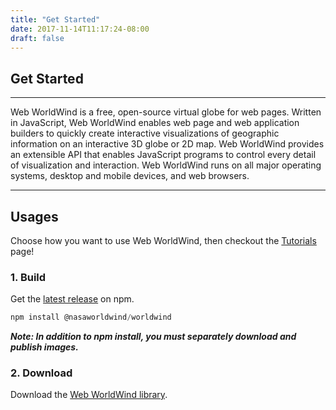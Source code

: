 ```yaml
---
title: "Get Started"
date: 2017-11-14T11:17:24-08:00
draft: false
---
```


## Get Started

---

Web WorldWind is a free, open-source virtual globe for web pages. Written in JavaScript, Web WorldWind enables web
page and web application builders to quickly create interactive visualizations of geographic information on an
interactive 3D globe or 2D map. Web WorldWind provides an extensible API that enables JavaScript programs to control
every detail of visualization and interaction. Web WorldWind runs on all major operating systems, desktop and mobile
devices, and web browsers.

---

## Usages

Choose how you want to use Web WorldWind, then checkout the [Tutorials](/web/tutorials) page!


### 1. Build

Get the [latest release](https://www.npmjs.com/package/@nasaworldwind/worldwind/) on npm.
```groovy
npm install @nasaworldwind/worldwind
```

***Note: In addition to npm install, you must separately download and publish images.***

### 2. Download

Download the [Web WorldWind library](https://files.worldwind.arc.nasa.gov/artifactory/web/0.9.0-RC1/).